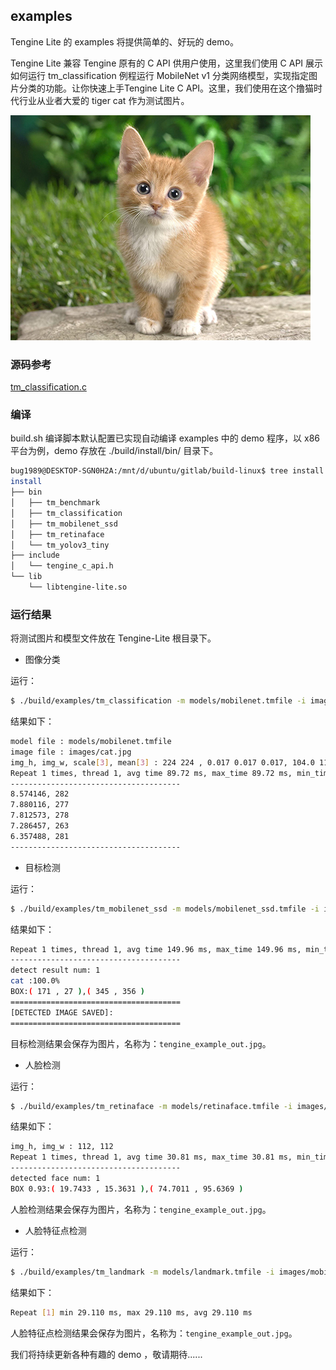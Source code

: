 ## examples

Tengine Lite 的 examples 将提供简单的、好玩的 demo。

Tengine Lite 兼容 Tengine 原有的 C API 供用户使用，这里我们使用 C API 展示如何运行 tm_classification 例程运行 MobileNet v1 分类网络模型，实现指定图片分类的功能。让你快速上手Tengine Lite C API。这里，我们使用在这个撸猫时代行业从业者大爱的 tiger cat 作为测试图片。

![lu mao](https://github.com/OAID/Tengine/blob/master/tests/images/cat.jpg)

### 源码参考

[tm_classification.c](example/tm_classificaton.c)

### 编译

build.sh 编译脚本默认配置已实现自动编译 examples 中的 demo 程序，以 x86 平台为例，demo 存放在 ./build/install/bin/ 目录下。

```bash
bug1989@DESKTOP-SGN0H2A:/mnt/d/ubuntu/gitlab/build-linux$ tree install
install
├── bin
│   ├── tm_benchmark
│   ├── tm_classification
│   ├── tm_mobilenet_ssd
│   ├── tm_retinaface
│   └── tm_yolov3_tiny
├── include
│   └── tengine_c_api.h
└── lib
    └── libtengine-lite.so
```

### 运行结果

将测试图片和模型文件放在 Tengine-Lite 根目录下。

- 图像分类

运行：

```bash
$ ./build/examples/tm_classification -m models/mobilenet.tmfile -i images/cat.jpg -g 224,224 -s 0.017,0.017,0.017 -w 104.007,116.669,122.679
```

结果如下：

```bash
model file : models/mobilenet.tmfile
image file : images/cat.jpg
img_h, img_w, scale[3], mean[3] : 224 224 , 0.017 0.017 0.017, 104.0 116.7 122.7
Repeat 1 times, thread 1, avg time 89.72 ms, max_time 89.72 ms, min_time 89.72 ms
--------------------------------------
8.574146, 282
7.880116, 277
7.812573, 278
7.286457, 263
6.357488, 281
--------------------------------------
```

- 目标检测

运行：

```bash
$ ./build/examples/tm_mobilenet_ssd -m models/mobilenet_ssd.tmfile -i images/cat.jpg
```

结果如下：

```bash
Repeat 1 times, thread 1, avg time 149.96 ms, max_time 149.96 ms, min_time 149.96 ms
--------------------------------------
detect result num: 1
cat	:100.0%
BOX:( 171 , 27 ),( 345 , 356 )
======================================
[DETECTED IMAGE SAVED]:
======================================
```
目标检测结果会保存为图片，名称为：`tengine_example_out.jpg`。

- 人脸检测

运行：

```bash
$ ./build/examples/tm_retinaface -m models/retinaface.tmfile -i images/mobileface01.jpg
```

结果如下：

```bash
img_h, img_w : 112, 112
Repeat 1 times, thread 1, avg time 30.81 ms, max_time 30.81 ms, min_time 30.81 ms
--------------------------------------
detected face num: 1
BOX 0.93:( 19.7433 , 15.3631 ),( 74.7011 , 95.6369 )
```

人脸检测结果会保存为图片，名称为：`tengine_example_out.jpg`。

- 人脸特征点检测

运行：

```bash
$ ./build/examples/tm_landmark -m models/landmark.tmfile -i images/mobileface01.jpg
```

结果如下：

```bash
Repeat [1] min 29.110 ms, max 29.110 ms, avg 29.110 ms
```

人脸特征点检测结果会保存为图片，名称为：`tengine_example_out.jpg`。

我们将持续更新各种有趣的 demo ，敬请期待......
